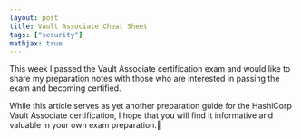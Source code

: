 ```yaml
---
layout: post
title: Vault Associate Cheat Sheet
tags: ["security"]
mathjax: true
---
```


This week I passed the Vault Associate certification exam and would like to share my preparation notes with those who are interested in passing the exam and becoming certified.

While this article serves as yet another preparation guide for the HashiCorp Vault Associate certification, I hope that you will find it informative and valuable in your own exam preparation.🤞

<script src="https://gist.github.com/yuyatinnefeld/d631f7996bff73a0bd11f37c509263ba.js"></script>
